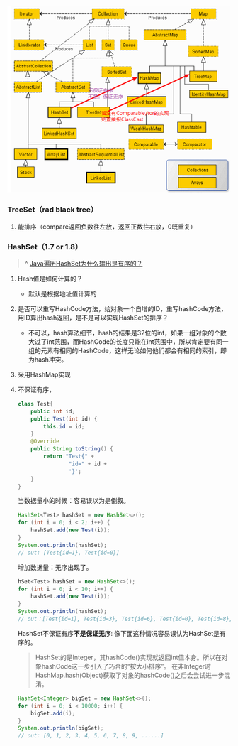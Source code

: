 ![image-20220215150149651](../.image/image-20220215150149651.png)

### TreeSet（rad black tree）

1. 能排序（compare返回负数往左放，返回正数往右放，0既重复）

### HashSet（1.7 or 1.8）

> ^ [Java遍历HashSet为什么输出是有序的？](https://www.zhihu.com/question/28414001)

1. Hash值是如何计算的？

   - 默认是根据地址值计算的

2. 是否可以重写HashCode方法，给对象一个自增的ID，重写hashCode方法，用ID算出hash返回，是不是可以实现HashSet的排序？

   - 不可以，hash算法细节，hash的结果是32位的int，如果一组对象的个数大过了int范围，而HashCode的长度只能在int范围中，所以肯定要有同一组的元素有相同的HashCode，这样无论如何他们都会有相同的索引，即为hash冲突。

3. 采用HashMap实现

4. 不保证有序，

   ```java
   class Test{
       public int id;
       public Test(int id) {
           this.id = id;
       }
       @Override
       public String toString() {
           return "Test{" +
                   "id=" + id +
                   '}';
       }
   }
   ```

   当数据量小的时候：容易误以为是倒叙。

   ```java
   HashSet<Test> hashSet = new HashSet<>();
   for (int i = 0; i < 2; i++) {
       hashSet.add(new Test(i));
   }
   System.out.println(hashSet);
   // out: [Test{id=1}, Test{id=0}]
   ```

   增加数据量：无序出现了。

   ```java
   hSet<Test> hashSet = new HashSet<>();
   for (int i = 0; i < 10; i++) {
       hashSet.add(new Test(i));
   }
   System.out.println(hashSet);
   // out：[Test{id=1}, Test{id=3}, Test{id=6}, Test{id=0}, Test{id=8}, Test{id=5}, Test{id=7}, Test{id=2}, Test{id=4}, Test{id=9}]
   ```

   HashSet不保证有序**不是保证无序**: 像下面这种情况容易误认为HashSet是有序的。

   > HashSet的是Integer，其hashCode()实现就返回int值本身。所以在对象hashCode这一步引入了巧合的“按大小排序”。
   > 在非Integer时HashMap.hash(Object)获取了对象的hashCode()之后会尝试进一步混淆。

   ```java
   HashSet<Integer> bigSet = new HashSet<>();
   for (int i = 0; i < 10000; i++) {
       bigSet.add(i);
   }
   System.out.println(bigSet);
   // out: [0, 1, 2, 3, 4, 5, 6, 7, 8, 9, ......]
   ```

